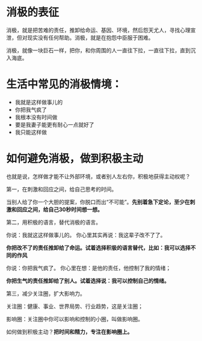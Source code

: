 # 消极的表征

消极，就是把苦难的责任，推卸给命运、基因、环境，然后怨天尤人，寻找心理宣泄，但对现实没有任何帮助。消极，就是在抱怨中臣服于困难。

消极，就像一块巨石一样，把你，和你周围的人一直往下拉，一直往下拉，直到沉入海底。

# 生活中常见的消极情境：

* 我就是这样做事儿的
* 你把我气疯了
* 我根本没有时间做
* 要是我妻子能更有耐心一点就好了
* 我只能这样做

# 如何避免消极，做到积极主动

也就是说，怎样做才能不让外部环境，或者别人左右你，积极地获得主动权呢？

第一，在刺激和回应之间，给自己思考的时间。

当别人给了你一个大胆的提案，你脱口而出“不可能”。**先别着急下定论，至少在刺激和回应之间，给自己30秒时间想一想。**

第二，用积极的语言，替代消极的语言。

你说：我就这这样做事儿的。
你心里其实再说：我这辈子改不了了。

**你把改不了的责任推卸给了命运。试着选择积极的语言替代，比如：我可以选择不同的作风**

你说：你把我气疯了。
你心里在想：是他的责任，他控制了我的情绪；

**你把生气的责任推卸给了别人。试着选择说：我可以控制自己的情绪。**

第三，减少关注圈，扩大影响力。

关注圈：健康、事业、世界局势、行业趋势，这是关注圈；

影响圈：关注圈中你可以影响和控制的小圈，叫做影响圈。

如何做到积极主动？**把时间和精力，专注在影响圈上。**



